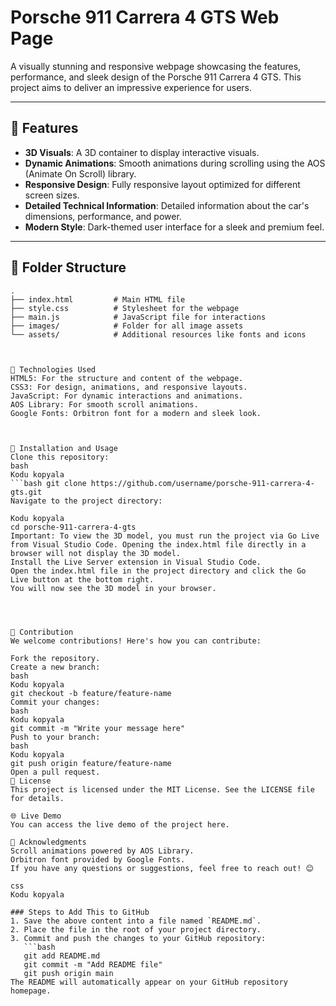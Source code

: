 # Porsche 911 Carrera 4 GTS Web Page

A visually stunning and responsive webpage showcasing the features, performance, and sleek design of the Porsche 911 Carrera 4 GTS. This project aims to deliver an impressive experience for users.

---

## 🌟 Features

- **3D Visuals**: A 3D container to display interactive visuals.
- **Dynamic Animations**: Smooth animations during scrolling using the AOS (Animate On Scroll) library.
- **Responsive Design**: Fully responsive layout optimized for different screen sizes.
- **Detailed Technical Information**: Detailed information about the car's dimensions, performance, and power.
- **Modern Style**: Dark-themed user interface for a sleek and premium feel.

---

## 📂 Folder Structure

```plaintext
.
├── index.html         # Main HTML file
├── style.css          # Stylesheet for the webpage
├── main.js            # JavaScript file for interactions
├── images/            # Folder for all image assets
└── assets/            # Additional resources like fonts and icons



🚀 Technologies Used
HTML5: For the structure and content of the webpage.
CSS3: For design, animations, and responsive layouts.
JavaScript: For dynamic interactions and animations.
AOS Library: For smooth scroll animations.
Google Fonts: Orbitron font for a modern and sleek look.



🔧 Installation and Usage
Clone this repository:
bash
Kodu kopyala
```bash git clone https://github.com/username/porsche-911-carrera-4-gts.git
Navigate to the project directory:

Kodu kopyala
cd porsche-911-carrera-4-gts
Important: To view the 3D model, you must run the project via Go Live from Visual Studio Code. Opening the index.html file directly in a browser will not display the 3D model.
Install the Live Server extension in Visual Studio Code.
Open the index.html file in the project directory and click the Go Live button at the bottom right.
You will now see the 3D model in your browser.




🤝 Contribution
We welcome contributions! Here's how you can contribute:

Fork the repository.
Create a new branch:
bash
Kodu kopyala
git checkout -b feature/feature-name
Commit your changes:
bash
Kodu kopyala
git commit -m "Write your message here"
Push to your branch:
bash
Kodu kopyala
git push origin feature/feature-name
Open a pull request.
📜 License
This project is licensed under the MIT License. See the LICENSE file for details.

🌐 Live Demo
You can access the live demo of the project here.

📝 Acknowledgments
Scroll animations powered by AOS Library.
Orbitron font provided by Google Fonts.
If you have any questions or suggestions, feel free to reach out! 😊

css
Kodu kopyala

### Steps to Add This to GitHub
1. Save the above content into a file named `README.md`.
2. Place the file in the root of your project directory.
3. Commit and push the changes to your GitHub repository:
   ```bash
   git add README.md
   git commit -m "Add README file"
   git push origin main
The README will automatically appear on your GitHub repository homepage.
